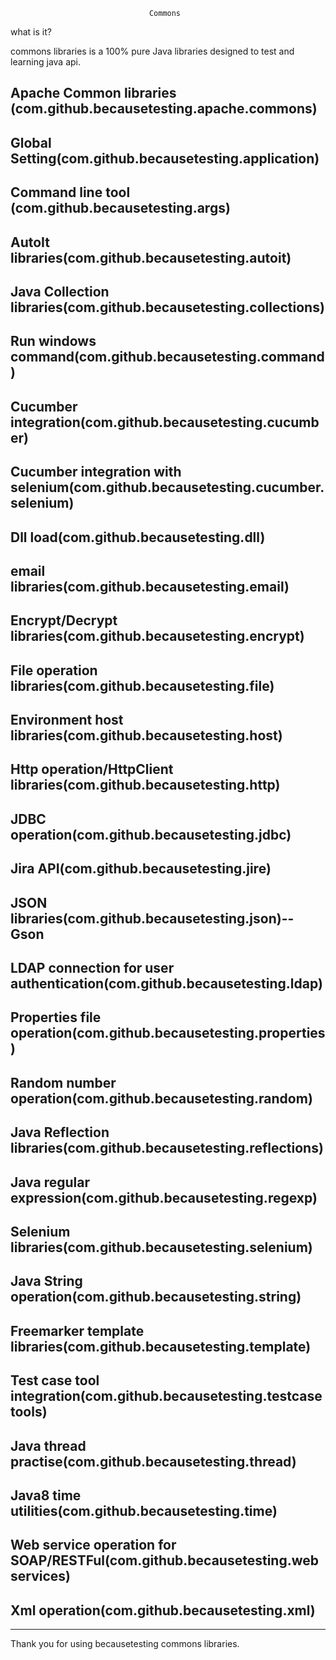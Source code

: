                                    Commons 
  
what is it?

commons libraries  is a 100% pure Java libraries designed to test
and learning java api. 

## Apache Common libraries (com.github.becausetesting.apache.commons)

## Global Setting(com.github.becausetesting.application)

## Command line tool (com.github.becausetesting.args)

## AutoIt libraries(com.github.becausetesting.autoit)

## Java Collection libraries(com.github.becausetesting.collections)

## Run windows command(com.github.becausetesting.command)

## Cucumber integration(com.github.becausetesting.cucumber)

## Cucumber integration with selenium(com.github.becausetesting.cucumber.selenium)

## Dll load(com.github.becausetesting.dll)

## email libraries(com.github.becausetesting.email)

## Encrypt/Decrypt libraries(com.github.becausetesting.encrypt)

## File operation libraries(com.github.becausetesting.file)

## Environment host libraries(com.github.becausetesting.host)

## Http operation/HttpClient libraries(com.github.becausetesting.http)

## JDBC operation(com.github.becausetesting.jdbc)

## Jira API(com.github.becausetesting.jire)

## JSON libraries(com.github.becausetesting.json)--Gson

## LDAP connection for user authentication(com.github.becausetesting.ldap)

## Properties file operation(com.github.becausetesting.properties)

## Random number operation(com.github.becausetesting.random)

## Java Reflection libraries(com.github.becausetesting.reflections)

## Java regular expression(com.github.becausetesting.regexp)

## Selenium libraries(com.github.becausetesting.selenium)

## Java String operation(com.github.becausetesting.string)

## Freemarker template libraries(com.github.becausetesting.template)

## Test case tool integration(com.github.becausetesting.testcasetools)

## Java thread practise(com.github.becausetesting.thread)

## Java8 time utilities(com.github.becausetesting.time)

## Web service operation for SOAP/RESTFul(com.github.becausetesting.webservices)

## Xml operation(com.github.becausetesting.xml)


------------------------------------------------------------
Thank you for using becausetesting commons libraries.


